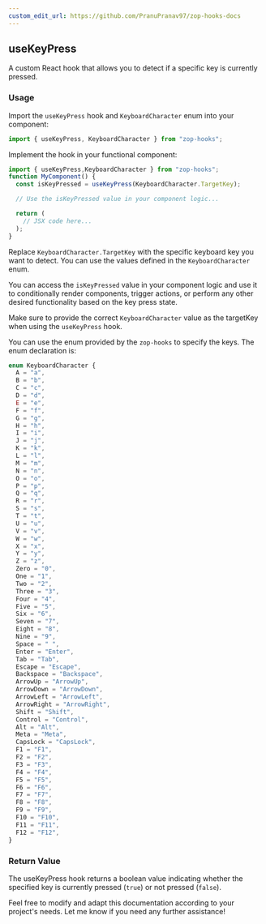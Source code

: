 ```yaml
---
custom_edit_url: https://github.com/PranuPranav97/zop-hooks-docs
---
```


## useKeyPress

A custom React hook that allows you to detect if a specific key is currently pressed.

### Usage

Import the `useKeyPress` hook and `KeyboardCharacter` enum into your component:

```typescript
import { useKeyPress, KeyboardCharacter } from "zop-hooks";
```

Implement the hook in your functional component:

```typescript
import { useKeyPress,KeyboardCharacter } from "zop-hooks";
function MyComponent() {
  const isKeyPressed = useKeyPress(KeyboardCharacter.TargetKey);

  // Use the isKeyPressed value in your component logic...

  return (
    // JSX code here...
  );
}

```

Replace `KeyboardCharacter.TargetKey` with the specific keyboard key you want to detect. You can use the values defined in the `KeyboardCharacter` enum.

You can access the `isKeyPressed` value in your component logic and use it to conditionally render components, trigger actions, or perform any other desired functionality based on the key press state.

Make sure to provide the correct `KeyboardCharacter` value as the targetKey when using the `useKeyPress` hook.

You can use the enum provided by the `zop-hooks` to specify the keys.
The enum declaration is:

```typescript
enum KeyboardCharacter {
  A = "a",
  B = "b",
  C = "c",
  D = "d",
  E = "e",
  F = "f",
  G = "g",
  H = "h",
  I = "i",
  J = "j",
  K = "k",
  L = "l",
  M = "m",
  N = "n",
  O = "o",
  P = "p",
  Q = "q",
  R = "r",
  S = "s",
  T = "t",
  U = "u",
  V = "v",
  W = "w",
  X = "x",
  Y = "y",
  Z = "z",
  Zero = "0",
  One = "1",
  Two = "2",
  Three = "3",
  Four = "4",
  Five = "5",
  Six = "6",
  Seven = "7",
  Eight = "8",
  Nine = "9",
  Space = " ",
  Enter = "Enter",
  Tab = "Tab",
  Escape = "Escape",
  Backspace = "Backspace",
  ArrowUp = "ArrowUp",
  ArrowDown = "ArrowDown",
  ArrowLeft = "ArrowLeft",
  ArrowRight = "ArrowRight",
  Shift = "Shift",
  Control = "Control",
  Alt = "Alt",
  Meta = "Meta",
  CapsLock = "CapsLock",
  F1 = "F1",
  F2 = "F2",
  F3 = "F3",
  F4 = "F4",
  F5 = "F5",
  F6 = "F6",
  F7 = "F7",
  F8 = "F8",
  F9 = "F9",
  F10 = "F10",
  F11 = "F11",
  F12 = "F12",
}
```

### Return Value

The useKeyPress hook returns a boolean value indicating whether the specified key is currently pressed (`true`) or not pressed (`false`).

Feel free to modify and adapt this documentation according to your project's needs. Let me know if you need any further assistance!
